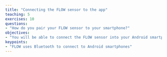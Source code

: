 ```yaml
---
title: "Connecting the FLOW sensor to the app"
teaching: 5
exercises: 10
questions:
- "How do you pair your FLOW sensor to your smartphone?"
objectives:
- "You will be able to connect the FLOW sensor into your Android smartphone."
keypoints:
- "FLOW uses Bluetooth to connect to Android smartphones"
---
```

